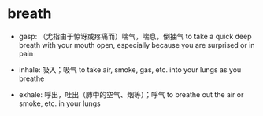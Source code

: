 # breath

- gasp: （尤指由于惊讶或疼痛而）喘气，喘息，倒抽气 to take a quick deep breath with your mouth open, especially because you are surprised or in pain

- inhale: 吸入；吸气 to take air, smoke, gas, etc. into your lungs as you breathe
- exhale: 呼出，吐出（肺中的空气、烟等）；呼气 to breathe out the air or smoke, etc. in your lungs
